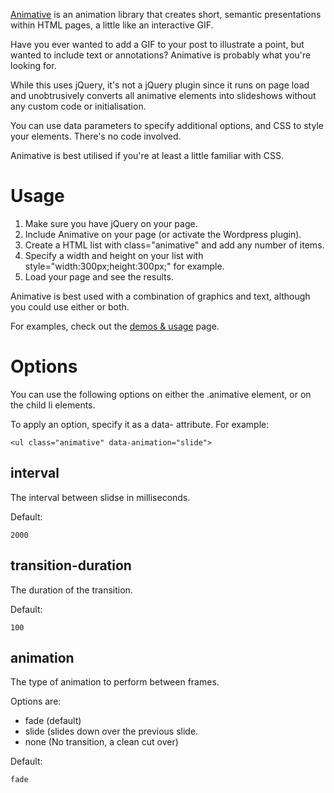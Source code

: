 [Animative](http://animative.kyd.com.au/) is an animation library
that creates short, semantic presentations within HTML pages, a little
like an interactive GIF.

Have you ever wanted to add a GIF to your post to illustrate a point,
but wanted to include text or annotations? Animative is probably what
you're looking for.

While this uses jQuery, it's not a jQuery plugin since it runs on page
load and unobtrusively converts all animative elements into slideshows
without any custom code or initialisation.

You can use data parameters to specify additional options, and CSS to
style your elements. There's no code involved.

Animative is best utilised if you're at least a little familiar with
CSS.

Usage
=====

1. Make sure you have jQuery on your page.
2. Include Animative on your page (or activate the Wordpress plugin).
3. Create a HTML list with class="animative" and add any number of items.
4. Specify a width and height on your list with style="width:300px;height:300px;" for example.
5. Load your page and see the results.

Animative is best used with a combination of graphics and text, although
you could use either or both.

For examples, check out the [demos & usage](http://animative.kyd.com.au/) page.

Options
=======
You can use the following options on either the .animative element, or
on the child li elements.

To apply an option, specify it as a data- attribute. For example:

    <ul class="animative" data-animation="slide">

interval
--------
The interval between slidse in milliseconds.

Default:

    2000

transition-duration
-------------------
The duration of the transition.

Default:

    100

animation
---------
The type of animation to perform between frames.

Options are:

* fade (default)
* slide (slides down over the previous slide.
* none (No transition, a clean cut over)

Default:

    fade
